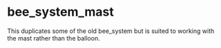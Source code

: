 # bee_system_mast
This duplicates some of the old bee_system but is suited to working with the mast rather than the balloon.
